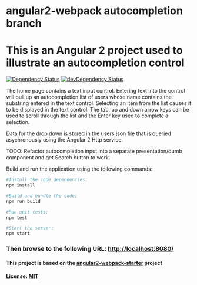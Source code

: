 # angular2-webpack autocompletion branch

# This is an Angular 2 project used to illustrate an autocompletion control

[![Dependency Status](https://david-dm.org/preboot/angular2-webpack/status.svg)](https://david-dm.org/preboot/angular2-webpack#info=dependencies) [![devDependency Status](https://david-dm.org/preboot/angular2-webpack/dev-status.svg)](https://david-dm.org/preboot/angular2-webpack#info=devDependencies)

The home page contains a text input control. Entering text into the control will pull up an autocompletion list of users whose name contains the substring
entered in the text control. Selecting an item from the list causes it to be displayed in the text control.
The tab, up and down arrow keys can be used to scroll through the list and the Enter key used to complete a selection.

Data for the drop down is stored in the users.json file that is queried asychronously using the Angular 2 Http service.

TODO: Refactor autocompletion input into a separate presentation/dumb component and get Search button to work.

Build and run the application using the following commands:
```bash
#Install the code dependencies:
npm install

#Build and bundle the code:
npm run build

#Run unit tests:
npm test

#Start the server:
npm start
```
### Then browse to the following URL: [http://localhost:8080/](http://localhost:8080/)

#### This project is based on the [angular2-webpack-starter](https://github.com/preboot/angular2-webpack/) project

#### License: [MIT](/LICENSE)
